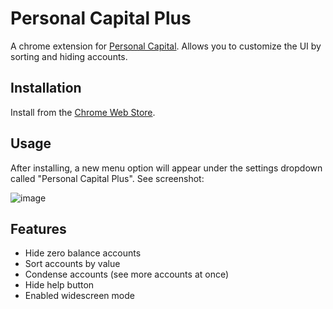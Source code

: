 Personal Capital Plus
=====================

A chrome extension for [Personal Capital](https://www.personalcapital.com).
Allows you to customize the UI by sorting and hiding accounts.

Installation
------------

Install from the
[Chrome Web Store](https://chrome.google.com/webstore/detail/personal-capital-plus/bkaagconbehchjkhgkojhabaklbpfcfa).

Usage
-----

After installing, a new menu option will appear under the settings dropdown called
"Personal Capital Plus". See screenshot:

![image](https://cloud.githubusercontent.com/assets/192336/23011922/ddb1df38-f3e0-11e6-8c27-419d321a1935.png)

Features
--------

* Hide zero balance accounts
* Sort accounts by value
* Condense accounts (see more accounts at once)
* Hide help button
* Enabled widescreen mode
